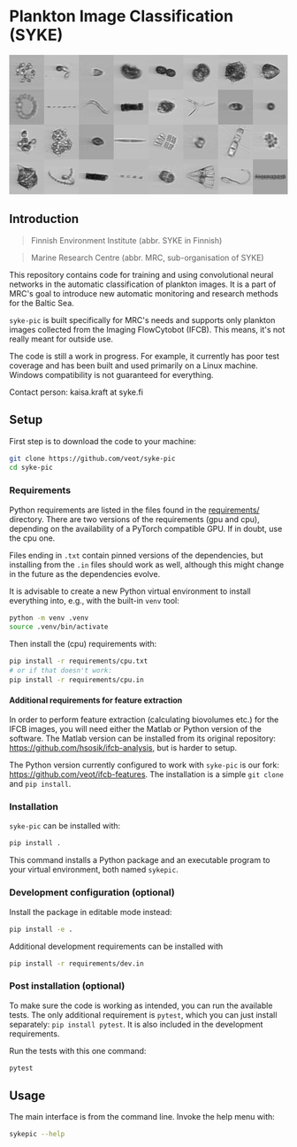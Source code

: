 # Plankton Image Classification (SYKE)

![IFCB images](collage.png)

## Introduction

> Finnish Environment Institute (abbr. SYKE in Finnish)

> Marine Research Centre (abbr. MRC, sub-organisation of SYKE)

This repository contains code for training and using convolutional neural networks in the automatic classification of plankton images. It is a part of MRC's goal to introduce new automatic monitoring and research methods for the Baltic Sea.

`syke-pic` is built specifically for MRC's needs and supports only plankton images collected from the Imaging FlowCytobot (IFCB). This means, it's not really meant for outside use.

The code is still a work in progress. For example, it currently has poor test coverage and has been built and used primarily on a Linux machine. Windows compatibility is not guaranteed for everything.

Contact person: kaisa.kraft at syke.fi

## Setup

First step is to download the code to your machine:

```sh
git clone https://github.com/veot/syke-pic
cd syke-pic
```

### Requirements

Python requirements are listed in the files found in the [requirements/](requirements/) directory. There are two versions of the requirements (gpu and cpu), depending on the availability of a PyTorch compatible GPU. If in doubt, use the cpu one.

Files ending in `.txt` contain pinned versions of the dependencies, but installing from the `.in` files should work as well, although this might change in the future as the dependencies evolve.

It is advisable to create a new Python virtual environment to install everything into, e.g., with the built-in `venv` tool:

```sh
python -m venv .venv
source .venv/bin/activate
```

Then install the (cpu) requirements with:

```sh
pip install -r requirements/cpu.txt
# or if that doesn't work:
pip install -r requirements/cpu.in
```

#### Additional requirements for feature extraction

In order to perform feature extraction (calculating biovolumes etc.) for the IFCB images, you will need either the Matlab or Python version of the software. The Matlab version can be installed from its original repository: https://github.com/hsosik/ifcb-analysis, but is harder to setup.

The Python version currently configured to work with `syke-pic` is our fork: https://github.com/veot/ifcb-features. The installation is a simple `git clone` and `pip install`.

### Installation

`syke-pic` can be installed with:

```sh
pip install .
```

This command installs a Python package and an executable program to your virtual environment, both named `sykepic`.

### Development configuration (optional)

Install the package in editable mode instead:

```sh
pip install -e .
```

Additional development requirements can be installed with

```sh
pip install -r requirements/dev.in
```

### Post installation (optional)

To make sure the code is working as intended, you can run the available tests. The only additional requirement is `pytest`, which you can just install separately: `pip install pytest`. It is also included in the development requirements.

Run the tests with this one command:

```sh
pytest
```

## Usage

The main interface is from the command line. Invoke the help menu with:

```sh
sykepic --help
```
